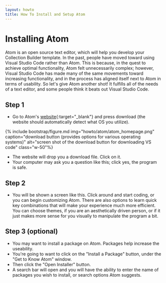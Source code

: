 ```yaml
---
layout: howto
title: How To Install and Setup Atom 
---
```

# Installing Atom 
Atom is an open source text editor, which will help you develop your Collection Builder template. In the past, people have moved toward using Visual Studio Code rather than Atom. This is because, in the quest to achieve optimal functionality, Atom felt unnecessarily complex; however, Visual Studio Code has made many of the same movements toward increasing functionality, and in the process has aligned itself next to Atom in terms of usability. So let's give Atom another shot! It fulfills all of the needs of a text editor, and some people think   it beats out Visual Studio Code. 

## Step 1 

- Go to Atom's [website](https://atom.io){:target="_blank"} and press download (the website should automatically detect what OS you utilize).

{% include bootstrap/figure.md img="howto/atom/atom_homepage.png" caption="download button (provides options for various operating systems)" alt="screen shot of the download button for downloading VS code" class="w-50"%}

- The website will drop you a download file. Click on it. 
- Your computer may ask you a question like this; click yes, the program is safe. 

## Step 2 

- You will be shown a screen like this. Click around and start coding, or you can begin customizing Atom. There are also options to learn quick key combinations that will make your experience much more efficient. You can choose themes, if you are an aesthetically driven person, or if it just makes more sense for you visually to manipulate the program a bit. 

## Step 3 (optional)

- You may want to install a package on Atom. Packages help increase the useability. 
- You're going to want to click on the "Install a Package" button, under the "Get to Know Atom" window. 
- Then click the "Open Installer" button. 
- A search bar will open and you will have the ability to enter the name of packages you wish to install, or search options Atom suggests. 